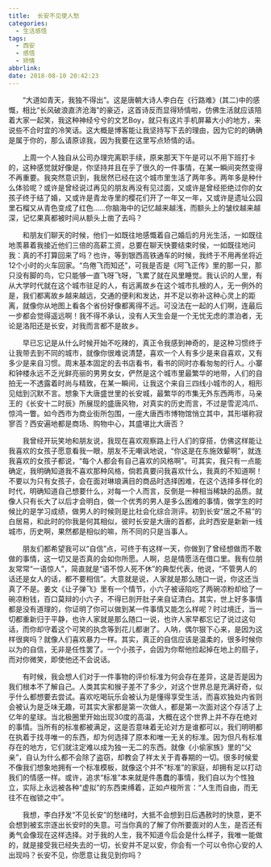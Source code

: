 ```yaml
---
title:  长安不见使人愁
categories:
  - 生活感悟
tags:
  - 西安
  - 感悟
  - 矫情
abbrlink: 
date: 2018-08-10 20:42:23
---
```

&emsp;&emsp;“大道如青天，我独不得出”。这是唐朝大诗人李白在《行路难》(其二)中的感慨，相比“长风破浪直济沧海”的豪迈，这首诗反而显得矫情啦，仿佛生活就应该陪着大家一起笑，我这种神经兮兮的文艺Boy，就只有这片手机屏幕大小的地方，来说些不合时宜的冷笑话。这大概是博客能让我坚持写下去的理由，因为它的的确确是属于你的，那么请原谅我，因为我要在这里写点矫情的话。

&emsp;&emsp;上周一个人独自从公司办理完离职手续，原来那天下午是可以不用下班打卡的，这种感觉就好像是，你坚持并且在乎了很久的一件事情，在某一瞬间突然变得不再重要。我突然意识到，我居然已经在这个城市里生活了两年多。两年多是种什么体验呢？或许是曾经说过再见的朋友再没有见过面，又或许是曾经拒绝过你的女孩子终于结了婚，又或许是青龙寺里的樱花们开了一年又一年，又或许是遗址公园里石榴又从青色变成了红色……你脑海中的记忆越来越浅，而额头上的皱纹越来越深，记忆果真都被时间从额头上凿了去吗？

&emsp;&emsp;和朋友们聊天的时候，他们一如既往地感慨着自己婚后的月光生活，一如既往地羡慕着我接近他们三倍的高薪工资，总要在聊天快要结束时侯，一如既往地问我：真的不打算回来了吗？也许，等到银西高铁通车的时候，我终于不用再坐将近12个小时的火车回家。“鸟倦飞而知还”，可我是否是《阿飞正传》里的那一只，那只没有脚的鸟，它只能够一直飞呀飞呀，飞累了就在风里睡觉。我认识的人里，有从大学时代就在这个城市驻足的人，有远离故乡在这个城市扎根的人，无一例外的是，我们都离故乡越来越远，交通的便利和发达，并不足以弥补这种心灵上的距离，就像你从地图上看各个省份好像都离得不远。可没法在一起的人们啊，连最后一步都会觉得遥远啊！我不得不承认，没有人天生会是一个无忧无虑的漂泊者，无论是洛阳还是长安，对我而言都不是故乡。

&emsp;&emsp;早已忘记是从什么时候开始不吃辣的，真正令我感到神奇的，是这种习惯终于让我带去到不同的城市，就像你很难说清楚，喜欢一个人有多少是来自喜欢，又有多少是来自习惯。周末基本固定的去书店看书，看书的同时亦看匆匆的行人。小寨和钟楼永远不乏光鲜亮丽的男男女女，俨然是这个城市里最繁华的地带，人们的自拍无一不透露着时尚与精致，在某一瞬间，让我这个来自三四线小城市的人，相形见绌到沉默不言。想象下大唐盛世里的长安城，最繁华的市集无外东西两市，马亲王的《长安十二时辰》所展现的盛唐风物，对真实的历史而言，不过是雪泥鸿爪、惊鸿一瞥。如今西市为商业街所包围，一座大唐西市博物馆悄立其中，其形堪称寂寥否？西安遍地都是商场、购物中心，其盛堪比大唐否？

&emsp;&emsp;我曾经开玩笑地和朋友说，我现在喜欢观察路上行人们的穿搭，仿佛这样能让我喜欢的女孩子愿意看我一眼，朋友不无嘲讽地说，“你这是在东施效颦啊”，就连我喜欢的女孩子都说，“每个人都会有自己喜欢的风格啊”。可其实，我只有一点能确定，我明确知道我不喜欢那种风格，倘若真要问我喜欢什么，我真的不知道啊！不要以为只有女孩子，会在面对琳琅满目的商品时选择困难，在这个选择多样化的时代，明确知道自己想要什么，对每一个人而言，反倒是一种相当稀缺的品质。就像人只有长大了以后才会明白，做一个优秀的男人是多么困难的事情，做学生的时候比的是学习成绩，做男人的时候则是比社会化综合测评。初到长安“居之不易”的白居易，和此时的你我是何其相似，彼时长安是大唐的首都，此时西安是新新一线城市，历史啊，果然都是相似的嘛，所不同的只是当事人。

&emsp;&emsp;朋友们都希望我可以“自信”点，可终于有这样一天，你做到了曾经想做而不敢做的事情，这一切又是否真的会如你所愿。人啊，总是情愿活在借口里。我有位朋友常常“一语惊人”，简直就是“语不惊人死不休”的典型代表，他说，“不管男人的话还是女人的话，都不要相信”。大意就是说，人家就是那么随口一说，你这还当真了不是。姜文《让子弹飞》里有一个情节，小六子被诬陷吃了两碗凉粉却给了一碗凉粉钱，百口莫辩的小六子，不得已剖开肚子来自证清白。其实，世上好多事情都是没有道理的，你证明了你可以做到某一件事情又能怎么样呢？时过境迁，当一切都重新归于平静，也许人家就是那么随口一说，也许人家早都忘记了说过这句话，而你却守着这个可笑的执念等到花儿都谢了。人呐，偶尔狠下心来，是因为这样很爽吗？就像人们喜欢暴力一样。其实，真正的自信应该是温柔的，很多时候你以为的自信，无非是任性罢了。一个小孩子，会因为你帮他捡起掉在地上的扇子，而对你微笑，即使他还不会说话。

&emsp;&emsp;有时候，我会想人们对于一件事物的评价标准为何会存在差异，这是否是因为我们根本不了解自己。人类其实和猴子差不了多少，对这个世界总是充满好奇，似乎什么都想要去尝试。喜欢吃喝玩乐会被认为是懂得享受生活，而喜欢独处内省则会被认为是乏味无趣，可其实大家都是第一次做人，都是第一次面对这个存活了上亿年的星球。当北极圈里开始出现30度的高温，大概在这个世界上并不存在绝对的事情。当所有的标准都被满足，这是否意味着无论对方是谁都可以，我们明明都在执着于找寻唯一的东西，却为何选择了原本和唯一无关的标准。因为但凡有标准存在的地方，它们就注定难以成为独一无二的东西。就像《小偷家族》里的“父亲”，自认为什么都不会除了盗窃，却教会了祥太关于青春期的一切。很多时候爱不像我们想象地拥有一个标准模板，就像这个并不“标准”的家庭，却拥有足以打动我们的情感一样。或许，追求“标准”本来就是件愚蠢的事情，我们自以为个性独立，实际上永远被各种“虚拟”的东西束缚着，正如卢梭所言：“人生而自由，而无往不在枷锁之中”。

&emsp;&emsp;我想，李白抒发“不见长安”的愁绪时，大抵不会想到日后遇赦时的快意，更不会想到被玄宗逐出长安时的失意。可当你真的了解了你所要面对的人生，是否还有勇气会像现在这样选择。对于我的人生，我不知道今后会是什么样子，我唯一能做的，就是接受我已经失去的一切，长安并不足以安，你会有一个可以令你心安的人出现吗？长安不见，你愿意让我见到你吗？
